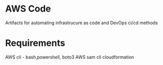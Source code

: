 # AWS Code
Artifacts for automating infrastrucure as code and DevOps ci/cd methods

# Requirements
AWS cli - bash,powershell, boto3
AWS sam cli
cloudformation
